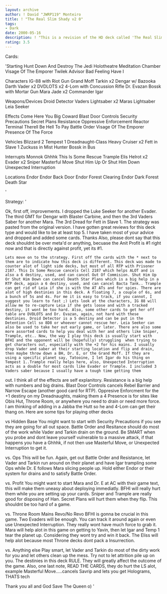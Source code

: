 ```yaml
---
layout: archive
author: ! David "JWRP119" Monteiro
title: ! "The Real Slim Shady v2 0"
tags:
- Dark
date: 2000-05-16
description: ! "This is a revision of the HD deck called 'The Real Slim Shady'. Thanks to all of you who have helped me and gave constructive reviews"
rating: 3.5
---
```

Cards: 

'Starting
Hunt Down And Destroy The Jedi
Holotheatre
Meditation Chamber
Visage Of The Emporer
Twilek Advisor
Bad Feeling Have I

Characters
IG-88 with Riot Gun
Grand Moff Tarkin x2
Dengar w/ Bazooka
Darth Vader x2
DVDLOTS x2
4-Lom with Concussion Rifle
Dr. Evazan
Bossk with Mortar Gun
Mara Jade x2
Commander Igar

Weapons/Devices
Droid Detector
Vaders Lightsaber x2
Maras Lightsaber
Leia Seeker


Effects
Come Here You Big Coward
Blast Door Controls
Security Precautions
Secret Plans
Resistance
Oppressive Enforcement
Reactor Terminal
Therell Be Hell To Pay
Battle Order
Visage Of The Emporer
Presence Of The Force

Vehicles
Blizzard 2
Tempest 1
Dreadnaught-Class Heavy Cruiser x2
Fett in Slave 1
Zuckuss in Mist Hunter
Bossk in Bus

Interrupts
Monnok
Ghhhk
This Is Some Rescue
Trample
Elis Helrot x2
Evader x2
Sniper
Masterful Move
Shut Him Up Or Shut Him Down
Unexpected Interruption

Locations
Endor
Endor Back Door
Endor Forest Clearing
Endor Dark Forest
Death Star

'

Strategy: '

Ok, first off, improvements. I dropped the Luke Seeker for another Evader. The third
GMT for Dengar with Blaster Carbine, and then the 3rd Vaders Saber for another Mara.
The 3rd Dread for Fett in Slave 1. The strategy was pasted from the original version. I
have gotten great reviews for this deck type and would like to be at least top 5. I have
taken most of your advice and dropped and added some cards. Thanks Also, please dont say that this deck shouldnt be over meta'd or anything, becuase the Anit Profit is #1 right now and that is directly against profit, yet its #1.


	Lets move on to the strategy. First off the cards with the * next to them are to indicate how this deck is different. This deck was made to counter alot of light side decks, but most of all RTP with Prisoner 2187. This Is Some Rescue cancels Cell 2187 which helps ALOT and is also a 6 destiny, used, and can cancel Out Of Commision. Shut Him Up Or Shut Him Down can cancel Death Star Plans which is a big help in a RTP deck, again a 6 destiny, used, and can cancel Bacta Tank.. Trample can get rid of Leia if she is with the AT ATs and for spies. There are alot of high destinies in this deck. A floating 7, a couple of 6s, and a bunch of 5s and 4s. For me it is easy to track, if you cannot, I suggest you learn to fast ;) Lets look at the characters, IG 88 will allow me to re-capture Leia if she gets loose and with a tracked destiny, it wont be too hard. Also, some other cards to get her off table are DVDLOTS and Dr. Evazan, again, not hard with these destinies. Droid Detector is a 5 destiny and can be put in the Detention Cell so 8D8 or whoever cannot rescue her. Leia Seeker can also be used to take her out early game, or later. There are also some more assorted cards to help you deal with her and others like Sniper, Trample, etc.. Now, the way I play this deck is usually start with BFHI and the opponent will be (hopefully) struggling  when trying to get characters out, especially with the +2 for his mains. I usually drop Vader and saber at their starting location and flip and drain, then maybe throw down a BH, Dr. E, or the Grand Moff. If they are using a specific planet say, Tatooine, I let Igar do his thing on Tempest 1..Trample really helps here, also, Unexpected Interruption acts as a double for most cards like Evader or Trample. I included 3 Vaders saber because I usually have a tough time getting them
out. I think all of the effects are self explanitory. Resistance is a big help with numbers
and big drains. Blast Door Controls cancels Rebel Barrier and Narrow Escape (another good card for RTP). Oppresive Enforcment for the +1 destiny on my Dreadnaughts, making them a 4 Presence is for sites like Obis Hut, Throne Room, or anywhere you need to drain or need more force. I am thinking of adding in a Jabba the Hutt so he and 4-Lom can get their thang on. Here are some tips for playing other decks

vs Hidden Base You might want to start with Security Precautions if you see they are going for all out space. Battle Order and Resitance should do most of the work while Vader and Tarkin drain on the ground. Be SMART when you probe and dont leave yourself vulnerable to a massive attack, if that happens you have a Ghhhk, if not then use Masterful Move, or Unexpected Interruption to get it.

vs. Ops This will be fun. Again, get out Battle Order and Resistance, let Vader and Tarkin run around on their planet and have Igar trampling some Ops while Dr. E follows Mara slicing people up. Hold either Endor or their system for drains and to satisfy Battle Order.

vs. Profit You might want to start Mara and Dr. E at AC with their game text, this will make them uneasy about deploying immediatly. BFHI will really hurt them while you are setting up your cards. Sniper and Trample are really good for disposing of Han. Secret Plans will hurt them when they flip. This shouldnt be too hard of a game.

vs. Throne Room Mains Revo/No Revo BFHI is gonna be crucial in this game. Two Evaders will be enough. You can track it around again or even use Unexpected Interruption. They really wont have much force to grab it. Mara will help alot in this game on getting to Yavin, then let Igar and Temp 1 tear the planet up. Considering they wont try and win it back. The Eliss will help alot because most Throne decks dont pack
a Insurrection.

vs. Anything else Play smart, let Vader and Tarkin do most of the dirty work for you and
let others clean up the mess. Try not to let attrition pile up on you. The destinies in this
deck RULE. They will greatly affect the outcome of the game. Also, one last note, READ THE CARDS, they do hurt the LS alot, example Masterful Move.....cancels Savrip and lets you get Holograms, THATS tech

Thank you all and God Save The Queen o)
'